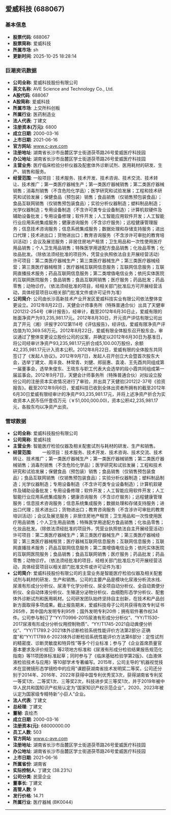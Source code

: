 ## 爱威科技 (688067)

### 基本信息

- **股票代码**: 688067
- **股票简称**: 爱威科技
- **所属市场**: sh
- **更新时间**: 2025-10-25 18:28:14

### 巨潮资讯数据

- **公司全称**: 爱威科技股份有限公司
- **英文名称**: AVE Science and Technology Co., Ltd.
- **A股代码**: 688067
- **A股简称**: 爱威科技
- **所属市场**: 上交所科创板
- **所属行业**: 医药制造业
- **法人代表**: 丁建文
- **注册资本(万元)**: 6800
- **成立日期**: 2000-03-16
- **上市日期**: 2021-06-16
- **官方网站**: www.c-ave.com
- **注册地址**: 湖南省长沙市岳麓区学士街道茯苓路26号爱威医疗科技园
- **办公地址**: 湖南省长沙市岳麓区学士街道茯苓路26号爱威医疗科技园
- **主营业务**: 医疗临床检验分析仪器及配套体外诊断试剂、医用耗材的研发、生产、销售和服务。
- **经营范围**: 一般项目：技术服务、技术开发、技术咨询、技术交流、技术转让、技术推广；第一类医疗器械生产；第一类医疗器械销售；第二类医疗器械销售；消毒剂销售（不含危险化学品）；医学研究和试验发展；工程和技术研究和试验发展；保健食品（预包装）销售；食品销售（仅销售预包装食品）；食品互联网销售（仅销售预包装食品）；实验分析仪器制造；塑料制品制造；光学仪器制造；专用设备制造（不含许可类专业设备制造）；计算机软硬件及辅助设备批发；专用设备修理；软件开发；人工智能应用软件开发；人工智能行业应用系统集成服务；健康咨询服务（不含诊疗服务）；远程健康管理服务；信息技术咨询服务；信息系统集成服务；数据处理和存储支持服务；进出口代理；技术进出口；货物进出口；教育咨询服务（不含涉许可审批的教育培训活动）；会议及展览服务；非居住房地产租赁；卫生用品和一次性使用医疗用品销售；个人卫生用品销售；特殊医学用途配方食品销售；化妆品零售；化妆品批发。（除依法须经批准的项目外，凭营业执照依法自主开展经营活动）许可项目：第二类医疗器械生产；第三类医疗器械生产；第三类医疗器械经营；第三类医疗器械租赁；医疗器械互联网信息服务；互联网信息服务；互联网直播技术服务；药品互联网信息服务；第二类增值电信业务；依托实体医院的互联网医院服务；食品销售；食品互联网销售；医疗服务；药品批发；药品零售；动物诊疗。（依法须经批准的项目，经相关部门批准后方可开展经营活动，具体经营项目以相关部门批准文件或许可证件为准）
- **公司简介**: 公司由长沙高新技术产业开发区爱威科技实业有限公司依法整体变更设立。2012年8月22日，天健会计师事务所（特殊普通合伙）出具了天健审(2012)2-254号《审计报告》，经审计，截至2012年6月30日止，爱威有限的账面净资产为93,235,981.17元。2012年8月30日，开元资产评估有限公司出具了开元（湘）评报字2012第114号《评估报告》，经评估，爱威有限净资产评估值为10,369.58万元。2012年8月22日，爱威有限全体股东召开股东会，审议通过了整体变更设立股份公司的议案，并确定以2012年6月30日为基准日，将公司经审计净资产93,235,981.17元折合成5,100.00万股份，余额42,235,981.17元计入资本公积。2012年8月22日，爱威有限的全体股东共同签订了《发起人协议》。2012年9月7日，发起人召开创立大会暨首次股东大会，选举丁建文、周丰良、林常青、刘健、郑丽惠、袁凌、王先酉共同组成第一届董事会，选举朱俊东、王晓东与职工代表大会选举的段小霞共同组成第一届监事会。2012年9月7日，天健会计师事务所（特殊普通合伙）对拟设立股份公司的注册资本实收情况进行了审验，并出具了天健验[2012]2-37号《验资报告》。截至2012年9月6日，爱威科技已收到全体出资者所拥有的截至2012年6月30日爱威有限经审计的净资产93,235,981.17元，并将上述净资产折合为实收资本人民币伍仟壹佰万元（￥51,000,000.00)，资本公积42,235,981.17元，各股东均以净资产出资。

### 雪球数据

- **公司全称**: 爱威科技股份有限公司
- **公司简称**: 爱威科技
- **主营业务**: 智能医疗检验仪器及相关配套试剂与耗材的研发、生产和销售。
- **经营范围**: 　　一般项目：技术服务、技术开发、技术咨询、技术交流、技术转让、技术推广；第一类医疗器械生产；第一类医疗器械销售；第二类医疗器械销售；消毒剂销售（不含危险化学品）；医学研究和试验发展；工程和技术研究和试验发展；保健食品（预包装）销售；食品销售（仅销售预包装食品）；食品互联网销售（仅销售预包装食品）；实验分析仪器制造；塑料制品制造；光学仪器制造；专用设备制造（不含许可类专业设备制造）；计算机软硬件及辅助设备批发；专用设备修理；软件开发；人工智能应用软件开发；人工智能行业应用系统集成服务；健康咨询服务（不含诊疗服务）；远程健康管理服务；信息技术咨询服务；信息系统集成服务；数据处理和存储支持服务；进出口代理；技术进出口；货物进出口；教育咨询服务（不含涉许可审批的教育培训活动）；会议及展览服务；非居住房地产租赁；卫生用品和一次性使用医疗用品销售；个人卫生用品销售；特殊医学用途配方食品销售；化妆品零售；化妆品批发。（除依法须经批准的项目外，凭营业执照依法自主开展经营活动）许可项目：第二类医疗器械生产；第三类医疗器械生产；第三类医疗器械经营；第三类医疗器械租赁；医疗器械互联网信息服务；互联网信息服务；互联网直播技术服务；药品互联网信息服务；第二类增值电信业务；依托实体医院的互联网医院服务；食品销售；食品互联网销售；医疗服务；药品批发；药品零售；动物诊疗。（依法须经批准的项目，经相关部门批准后方可开展经营活动，具体经营项目以相关部门批准文件或许可证件为准）
- **公司简介**: 爱威科技股份有限公司的主营业务是智能医疗检验仪器及相关配套试剂与耗材的研发、生产和销售。公司的主要产品是模块化尿液分析流水线、尿液有形成分分析仪、尿液干化学分析仪、尿全项自动分析仪、全自动粪便分析仪、全自动体液分析仪、生殖道分泌物分析仪、血细胞形态学分析仪、配套体外诊断试剂和医用耗材。公司研发团队始终坚持自主创新，在技术和产品创新方面取得多项成果。截止报告期末，爱威科技母子公司共获得有效专利证书265件，其中国内发明专利95件；国外发明专利20件；拥有软件著作权34件。公司参与制订了“YY/T0996-2015尿液有形成分分析仪”、“YY/T1530-2017尿液有形成分分析仪用控制物质”、“YY/T1745-2021自动粪便分析仪”、“YY/T1789.2-2021体外诊断检验系统性能评价方法第2部分:正确度”和“YY/T1789.6-2023体外诊断检验系统性能评价方法第6部分：定性试剂的精密度、诊断灵敏度和特异性”等多个行业标准；参与了《企业首席质量官基本要求及评价规范》等2项地方标准和《尿液有形成分检验结果报告规范化指南》等11项团体标准起草；同时参与了《临床基础检验学第2版》、《血液体液检验技术与应用》等10部学术专著编写。2015年，公司主导的“机器视觉技术在显微镜形态学镜检中的应用”课题获湖南省技术发明奖二等奖，公司还分别于2014年、2016年、2022年获得中国专利优秀奖3次，获得湖南省专利奖一等奖1次、二等奖1次、三等奖2次，科技进步奖三等奖1次，并于2019年被中华人民共和国知识产权局认定为“国家知识产权示范企业”，2020、2023年被认定为国家级专精特新“小巨人”企业。
- **法人代表**: 丁建文
- **总经理**: 丁建文
- **董秘**: 袁绘杰
- **成立日期**: 2000-03-16
- **注册资本(元)**: 68000000.00
- **员工人数**: 503
- **官方网站**: www.c-ave.com
- **注册地址**: 湖南省长沙市岳麓区学士街道茯苓路26号爱威医疗科技园
- **办公地址**: 湖南省长沙市岳麓区学士街道茯苓路26号爱威医疗科技园
- **上市日期**: 2021-06-16
- **所属省份**: 湖南省
- **实际控制人**: 丁建文 (38.23%)
- **公司分类**: 民营企业
- **董事长**: 丁建文
- **高管人数**: 9
- **发行价格**: 14.71
- **所属行业**: 医疗器械 (BK0044)

---
